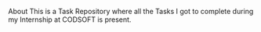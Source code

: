 About
This is a Task Repository where all the Tasks I got to complete during my Internship at CODSOFT is present.
